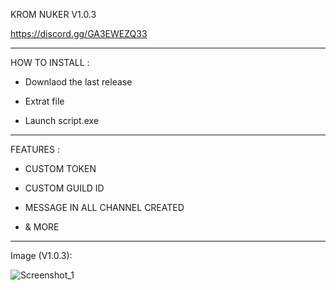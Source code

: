 KROM NUKER V1.0.3

https://discord.gg/GA3EWEZQ33

---

HOW TO INSTALL :

- Downlaod the last release

- Extrat file

- Launch script.exe

---

FEATURES :

- CUSTOM TOKEN

- CUSTOM GUILD ID

- MESSAGE IN ALL CHANNEL CREATED

- & MORE

---
Image (V1.0.3): 

![Screenshot_1](https://github.com/KROMSOLO/KROM_NUKER/assets/173605954/f1c65250-1afb-4d23-8f26-595f2c12861e)

